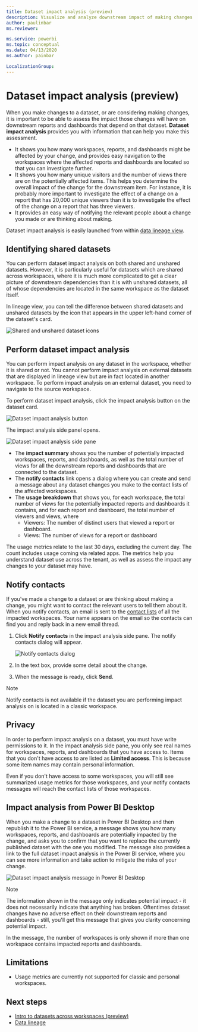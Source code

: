 ```yaml
---
title: Dataset impact analysis (preview)
description: Visualize and analyze downstream impact of making changes to datasets.
author: paulinbar
ms.reviewer: 

ms.service: powerbi
ms.topic: conceptual
ms.date: 04/13/2020
ms.author: painbar

LocalizationGroup: 
---
```

# Dataset impact analysis (preview)

When you make changes to a dataset, or are considering making changes, it is important to be able to assess the impact those changes will have on downstream reports and dashboards that depend on that dataset. **Dataset impact analysis** provides you with information that can help you make this assessment.
* It shows you how many workspaces, reports, and dashboards might be affected by your change, and provides easy navigation to the workspaces where the affected reports and dashboards are located so that you can investigate further.
* It shows you how many unique visitors and the number of views there are on the potentially affected items. This helps you determine the overall impact of the change for the downstream item. For instance, it is probably more important to investigate the effect of a change on a report that has 20,000 unique viewers than it is to investigate the effect of the change on a report that has three viewers.
* It provides an easy way of notifying the relevant people about a change you made or are thinking about making.

Dataset impact analysis is easily launched from within [data lineage view](service-data-lineage.md).

## Identifying shared datasets

You can perform dataset impact analysis on both shared and unshared datasets. However, it is particularly useful for datasets which are shared across workspaces, where it is much more complicated to get a clear picture of downstream dependencies than it is with unshared datasets, all of whose dependencies are located in the same workspace as the dataset itself.

In lineage view, you can tell the difference between shared datasets and unshared datasets by the icon that appears in the upper left-hand corner of the dataset's card.

![Shared and unshared dataset icons](media/service-dataset-impact-analysis/shared-unshared-icon.png)

## Perform dataset impact analysis

You can perform impact analysis on any dataset in the workspace, whether it is shared or not. You cannot perform impact analysis on external datasets that are displayed in lineage view but are in fact located in another workspace. To perform impact analysis on an external dataset, you need to navigate to the source workspace.

To perform dataset impact analysis, click the impact analysis button on the dataset card.

![Dataset impact analysis button](media/service-dataset-impact-analysis/open-analysis-pane-button.png)

The impact analysis side panel opens.

![Dataset impact analysis side pane](media/service-dataset-impact-analysis/service-impact-analysis-pane.png)

* The **impact summary** shows you the number of potentially impacted workspaces, reports, and dashboards, as well as the total number of views for all the downstream reports and dashboards that are connected to the dataset.
* The **notify contacts** link opens a dialog where you can create and send a message about any dataset changes you make to the contact lists of the affected workspaces. 
* The **usage breakdown** that shows you, for each workspace, the total number of views for the potentially impacted reports and dashboards it contains, and for each report and dashboard, the total number of viewers and views, where
   * Viewers: The number of distinct users that viewed a report or dashboard.
   * Views: The number of views for a report or dashboard

The usage metrics relate to the last 30 days, excluding the current day. The count includes usage coming via related apps. The metrics help you understand dataset use across the tenant, as well as assess the impact any changes to your dataset may have.

## Notify contacts

If you've made a change to a dataset or are thinking about making a change, you might want to contact the relevant users to tell them about it. When you notify contacts, an email is sent to the [contact lists](../service-create-the-new-workspaces.md#workspace-contact-list) of all the impacted workspaces. Your name appears on the email so the contacts can find you and reply back in a new email thread. 

1. Click **Notify contacts** in the impact analysis side pane. The notify contacts dialog will appear.

   ![Notify contacts dialog](media/service-dataset-impact-analysis/notify-contacts-dialog.png)

1. In the text box, provide some detail about the change.
1. When the message is ready, click **Send**.

> [!NOTE]
> Notify contacts is not available if the dataset you are performing impact analysis on is located in a classic workspace.

## Privacy

In order to perform impact analysis on a dataset, you must have write permissions to it. In the impact analysis side pane, you only see real names for workspaces, reports, and dashboards that you have access to. Items that you don't have access to are listed as **Limited access**. This is because some item names may contain personal information.

Even if you don't have access to some workspaces, you will still see summarized usage metrics for those workspaces, and your notify contacts messages will reach the contact lists of those workspaces.

## Impact analysis from Power BI Desktop

When you make a change to a dataset in Power BI Desktop and then republish it to the Power BI service, a message shows you how many workspaces, reports, and dashboards are potentially impacted by the change, and asks you to confirm that you want to replace the currently published dataset with the one you modified. The message also provides a link to the full dataset impact analysis in the Power BI service, where you can see more information and take action to mitigate the risks of your change.

![Dataset impact analysis message in Power BI Desktop](media/service-dataset-impact-analysis/service-dataset-impact-analysis-desktop-warning.png)

> [!NOTE]
> The information shown in the message only indicates potential impact - it does not necessarily indicate that anything has broken. Oftentimes dataset changes have no adverse effect on their downstream reports and dashboards - still, you'll get this message that gives you clarity concerning potential impact.
>
>In the message, the number of workspaces is only shown if more than one workspace contains impacted reports and dashboards.

## Limitations

* Usage metrics are currently not supported for classic and personal workspaces.

## Next steps

* [Intro to datasets across workspaces (preview)](../service-datasets-across-workspaces.md)
* [Data lineage](service-data-lineage.md)
